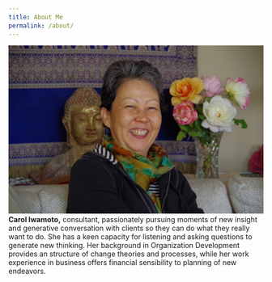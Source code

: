 ```yaml
---
title: About Me
permalink: /about/
---
```


![Carol Iwamoto](/assets/images/carol_iwamoto.jpg "Carol Iwamoto")
**Carol Iwamoto,** consultant, passionately pursuing moments of new insight and generative conversation with clients so they can do what they really want to do. She has a keen capacity for listening and asking questions to generate new thinking. Her background in Organization Development provides an structure of change theories and processes, while her work experience in business offers financial sensibility to planning of new endeavors.
